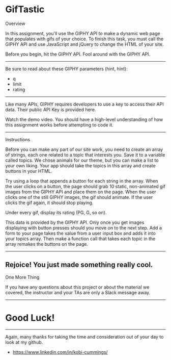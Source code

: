 # GifTastic

Overview

In this assignment, you'll use the GIPHY API to make a dynamic web page that populates with gifs of your choice. To finish this task, you must call the GIPHY API and use JavaScript and jQuery to change the HTML of your site.


Before you begin, hit the GIPHY API. Fool around with the GIPHY API.

-------------------------------------------------------------------------------

Be sure to read about these GIPHY parameters (hint, hint):

* q
* limit
* rating

-------------------------------------------------------------------------------

Like many APIs, GIPHY requires developers to use a key to access their API data. Their public API Key is provided here.

Watch the demo video.
You should have a high-level understanding of how this assignment works before attempting to code it.

-------------------------------------------------------------------------------
Instructions

Before you can make any part of our site work, you need to create an array of strings, each one related to a topic that interests you. Save it to a variable called topics. We chose animals for our theme, but you can make a list to your own liking. Your app should take the topics in this array and create buttons in your HTML.

Try using a loop that appends a button for each string in the array.
When the user clicks on a button, the page should grab 10 static, non-animated gif images from the GIPHY API and place them on the page.
When the user clicks one of the still GIPHY images, the gif should animate. If the user clicks the gif again, it should stop playing.

Under every gif, display its rating (PG, G, so on).

This data is provided by the GIPHY API. Only once you get images displaying with button presses should you move on to the next step.
Add a form to your page takes the value from a user input box and adds it into your topics array. Then make a function call that takes each topic in the array remakes the buttons on the page.

-------------------------------------------------------------------------------
Rejoice! You just made something really cool.
-------------------------------------------------------------------------------

One More Thing

If you have any questions about this project or about the material we covered, the instructor and your TAs are only a Slack message away.

-------------------------------------------------------------------------------

# Good Luck!

-------------------------------------------------------------------------------

Again, many thanks for taking the time and consideration out of your day to look at my github. 

* https://www.linkedin.com/in/kobi-cummings/
